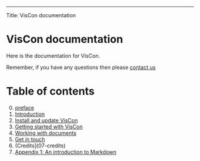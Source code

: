---
Title: VisCon documentation

# VisCon documentation

Here is the documentation for VisCon.

Remember, if you have any questions then please [contact us](https://visconapp.com/contact-us)

# Table of contents

0. [preface](01-preface)
1. [Introduction](02-introduction)
2. [Install and update VisCon](03-installing)
3. [Getting started with VisCon](04-getting-started)
4. [Working with documents](05-working-with-documents)
5. [Get in touch](06-get-in-touch)
6. (Credits](07-credits)
7. [Appendix 1: An introduction to Markdown](08-intro-Markdown)

